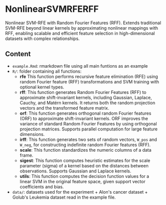 # NonlinearSVMRFERFF
Nonlinear SVM-RFE with Random Fourier Features (RFF). Extends traditional SVM-RFE beyond linear kernels by approximating nonlinear mappings with RFF, enabling scalable and efficient feature selection in high-dimensional datasets with complex relationships.

## Content

- `example.Rmd`: rmarkdown file using all main funtions as an example
- `R/`: folder containing all functions:
    - **rfe** This function performs recursive feature elimination (RFE) using random Fourier feature (RFF) transformations and SVM training with optional kernel types.
    - **rff**: This function generates Random Fourier Features (RFF) to approximate shift-invariant kernels, including Gaussian, Laplace, Cauchy, and Matérn kernels. It returns both the random projection vectors and the transformed feature matrix.
    - **orf**: This function generates orthogonal random Fourier features (ORF) to approximate shift-invariant kernels. ORF improves the variance of standard Random Fourier Features by using orthogonal projection matrices. Supports parallel computation for large feature dimensions.
    - **irff**: This function generates two sets of random vectors, `W_pos` and `W_neg`, for constructing indefinite random Fourier features (RFF).
    - **scale**: This function standardizes the numeric columns of a data frame.
    - **sigest**: This function computes heuristic estimates for the scale parameter (sigma) of a kernel based on the distances between observations. Supports Gaussian and Laplace kernels.
    - **utils**: This function computes the decision function values for a linear SVM in the original feature space, given support vector coefficients and bias.
- `data/`: datasets used for the experiment + Alon's cancer dataset + Golub's Leukemia dataset read in the example file.
